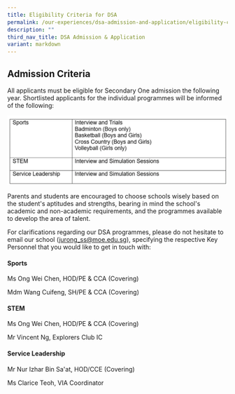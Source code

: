 ```yaml
---
title: Eligibility Criteria for DSA
permalink: /our-experiences/dsa-admission-and-application/eligibility-criteria-dsa/
description: ""
third_nav_title: DSA Admission & Application
variant: markdown
---
```

## **Admission Criteria**

All applicants must be eligible for Secondary One admission the following year. Shortlisted applicants for the individual programmes will be informed of the following: 

![](/images/Selection_pic.png)




Parents and students are encouraged to choose schools wisely based on the student's aptitudes and strengths, bearing in mind the school's academic and non-academic requirements, and the programmes available to develop the area of talent.

For clarifications regarding our DSA programmes, please do not hesitate to email our school (jurong_ss@moe.edu.sg), specifying the respective Key Personnel that you would like to get in touch with: 

#### Sports

Ms Ong Wei Chen, HOD/PE &amp; CCA (Covering)

Mdm Wang Cuifeng, SH/PE &amp; CCA (Covering)

#### STEM	

Ms Ong Wei Chen, HOD/PE &amp; CCA (Covering)

Mr Vincent Ng, Explorers Club IC

#### Service Leadership 	

Mr Nur Izhar Bin Sa'at, HOD/CCE (Covering)

Ms Clarice Teoh, VIA Coordinator